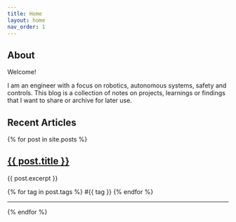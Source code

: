 ```yaml
---
title: Home
layout: home
nav_order: 1
---
```


## About 

Welcome!

I am an engineer with a focus on robotics, autonomous systems, safety and controls.
This blog is a collection of notes on projects, learnings or findings that I want to share or archive for later use.

## Recent Articles

{% for post in site.posts %}
  <div class="post-preview">
    <h2><a href="{{ post.url }}">{{ post.title }}</a></h2>
    <p>{{ post.excerpt }}</p>
    <p class="post-tags">
      {% for tag in post.tags %}
        <span class="tag">#{{ tag }}</span>
      {% endfor %}
    </p>
  </div>
  <hr>
{% endfor %}